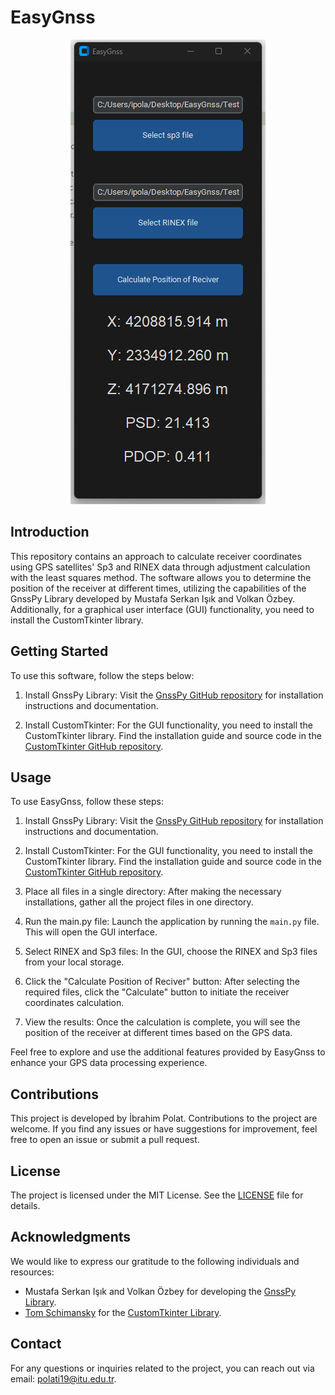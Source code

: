 # EasyGnss

<p align="center">
  <img src="https://github.com/heyobi/EasyGnss/blob/main/Test_screen_shot2.png" alt="GPS Receiver Positioning">
</p>

## Introduction

This repository contains an approach to calculate receiver coordinates using GPS satellites' Sp3 and RINEX data through adjustment calculation with the least squares method. The software allows you to determine the position of the receiver at different times, utilizing the capabilities of the GnssPy Library developed by Mustafa Serkan Işık and Volkan Özbey. Additionally, for a graphical user interface (GUI) functionality, you need to install the CustomTkinter library.

## Getting Started

To use this software, follow the steps below:

1. Install GnssPy Library: Visit the [GnssPy GitHub repository](https://github.com/GNSSpy-Project/gnsspy) for installation instructions and documentation.

2. Install CustomTkinter: For the GUI functionality, you need to install the CustomTkinter library. Find the installation guide and source code in the [CustomTkinter GitHub repository](https://github.com/TomSchimansky/CustomTkinter).

## Usage


To use EasyGnss, follow these steps:

1. Install GnssPy Library: Visit the [GnssPy GitHub repository](https://github.com/GNSSpy-Project/gnsspy) for installation instructions and documentation.

2. Install CustomTkinter: For the GUI functionality, you need to install the CustomTkinter library. Find the installation guide and source code in the [CustomTkinter GitHub repository](https://github.com/TomSchimansky/CustomTkinter).

3. Place all files in a single directory: After making the necessary installations, gather all the project files in one directory.

4. Run the main.py file: Launch the application by running the `main.py` file. This will open the GUI interface.

5. Select RINEX and Sp3 files: In the GUI, choose the RINEX and Sp3 files from your local storage.

6. Click the "Calculate Position of Reciver" button: After selecting the required files, click the "Calculate" button to initiate the receiver coordinates calculation.

7. View the results: Once the calculation is complete, you will see the position of the receiver at different times based on the GPS data.

Feel free to explore and use the additional features provided by EasyGnss to enhance your GPS data processing experience.



## Contributions

This project is developed by İbrahim Polat. Contributions to the project are welcome. If you find any issues or have suggestions for improvement, feel free to open an issue or submit a pull request.

## License

The project is licensed under the MIT License. See the [LICENSE](https://github.com/heyobi/EasyGnss/blob/main/LICENSE) file for details.

## Acknowledgments

We would like to express our gratitude to the following individuals and resources:

- Mustafa Serkan Işık and Volkan Özbey for developing the [GnssPy Library](https://github.com/GNSSpy-Project/gnsspy).
- [Tom Schimansky](https://github.com/TomSchimansky) for the [CustomTkinter Library](https://github.com/TomSchimansky/CustomTkinter).

## Contact

For any questions or inquiries related to the project, you can reach out via email: polati19@itu.edu.tr.


